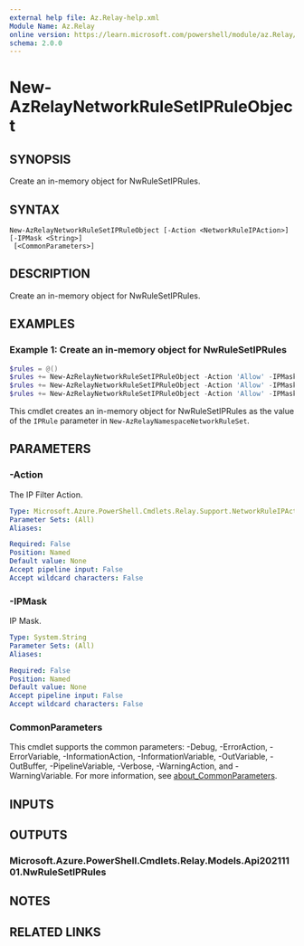 ```yaml
---
external help file: Az.Relay-help.xml
Module Name: Az.Relay
online version: https://learn.microsoft.com/powershell/module/az.Relay/new-AzRelayNetworkRuleSetIPRuleObject
schema: 2.0.0
---
```


# New-AzRelayNetworkRuleSetIPRuleObject

## SYNOPSIS
Create an in-memory object for NwRuleSetIPRules.

## SYNTAX

```
New-AzRelayNetworkRuleSetIPRuleObject [-Action <NetworkRuleIPAction>] [-IPMask <String>]
 [<CommonParameters>]
```

## DESCRIPTION
Create an in-memory object for NwRuleSetIPRules.

## EXAMPLES

### Example 1: Create an in-memory object for NwRuleSetIPRules
```powershell
$rules = @()
$rules += New-AzRelayNetworkRuleSetIPRuleObject -Action 'Allow' -IPMask "1.1.1.1"
$rules += New-AzRelayNetworkRuleSetIPRuleObject -Action 'Allow' -IPMask "1.1.1.2"
$rules += New-AzRelayNetworkRuleSetIPRuleObject -Action 'Allow' -IPMask "1.1.1.3"
```

This cmdlet creates an in-memory object for NwRuleSetIPRules as the value of the `IPRule` parameter in `New-AzRelayNamespaceNetworkRuleSet`.

## PARAMETERS

### -Action
The IP Filter Action.

```yaml
Type: Microsoft.Azure.PowerShell.Cmdlets.Relay.Support.NetworkRuleIPAction
Parameter Sets: (All)
Aliases:

Required: False
Position: Named
Default value: None
Accept pipeline input: False
Accept wildcard characters: False
```

### -IPMask
IP Mask.

```yaml
Type: System.String
Parameter Sets: (All)
Aliases:

Required: False
Position: Named
Default value: None
Accept pipeline input: False
Accept wildcard characters: False
```

### CommonParameters
This cmdlet supports the common parameters: -Debug, -ErrorAction, -ErrorVariable, -InformationAction, -InformationVariable, -OutVariable, -OutBuffer, -PipelineVariable, -Verbose, -WarningAction, and -WarningVariable. For more information, see [about_CommonParameters](http://go.microsoft.com/fwlink/?LinkID=113216).

## INPUTS

## OUTPUTS

### Microsoft.Azure.PowerShell.Cmdlets.Relay.Models.Api20211101.NwRuleSetIPRules

## NOTES

## RELATED LINKS
